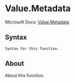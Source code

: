 ---
---

# Value.Metadata

Microsoft Docs: [Value.Metadata](https://docs.microsoft.com/en-us/powerquery-m/value-metadata)

## Syntax

```powerquery-m
Syntax for this function.
```

## About

About this function.

